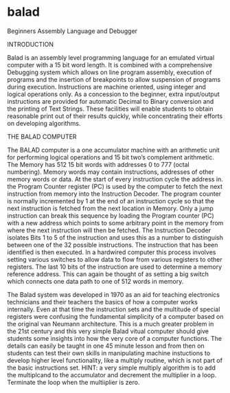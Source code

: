 # balad
Beginners Assembly Language and Debugger

INTRODUCTION

Balad is an assembly level programming language for an emulated virtual computer with a 15 bit word length. It is combined with a comprehensive Debugging system which allows on line program assembly, execution of programs and the insertion of breakpoints to allow suspension of programs during execution.
Instructions are machine oriented, using integer and logical operations only. As a concession to the beginner, extra input/output instructions are provided for automatic Decimal to Binary conversion and the printing of Text Strings. These facilities will enable students to obtain reasonable print out of their results quickly, while concentrating their efforts on developing algorithms.

THE BALAD COMPUTER

The BALAD computer is a one accumulator machine with an arithmetic unit for performing logical operations and 15 bit two’s complement arithmetic. The Memory has 512 15 bit words with addresses 0 to 777 (octal numbering). Memory words may contain instructions, addresses of other memory words or data.
At the start of every instruction cycle the address in. the Program Counter register (PC) is used by the computer to fetch the next instruction from memory into the Instruction Decoder. The program counter is normally incremented by 1 at the end of an instruction cycle so that the next instruction is fetched from the next location in Memory. Only a jump instruction can break this sequence by loading the Program counter (PC) with a new address which points to some arbitrary point in the memory from where the next instruction will then be fetched.
The Instruction Decoder isolates Bits 1 to 5 of the instruction and uses this as a number to distinguish between one of the 32 possible instructions. The instruction that has been identified is then executed. In a hardwired computer this process involves setting various switches to allow data to flow from various registers to other registers.
The last 10 bits of the instruction are used to determine a memory reference address. This can again be thought of as setting a big switch which connects one data path to one of 512 words in memory.

The Balad system was developed in 1970 as an aid for teaching electronics technicians and their teachers the basics of how a computer works internally. Even at that time the instruction sets and the multitude of special registers were confusing the fundamental simplicity of a computer based on the original van Neumann architecture. This is a much greater problem in the 21st century and this very simple Balad vitual computer should give students some insights into how the very core of a computer functions.
The details can easily be taught in one 45 minute lesson and from then on students can test their own skills in manipulating machine instuctions to develop higher level functionality, like a multiply routine, which is not part of the basic instructions set.
HINT: a very simple multiply algorithm is to add the multiplcand to the accumulator and decrement the multiplier in a loop. Terminate the loop  when the multiiplier is zero.

